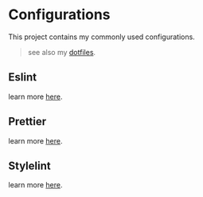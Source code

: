 # Configurations

This project contains my commonly used configurations.

> see also my [dotfiles](https://github.com/dnepro/dotfiles).

## Eslint

learn more [here](./packages/eslint/README.md).

## Prettier

learn more [here](./packages/prettier/README.md).

## Stylelint

learn more [here](./packages/stylelint/README.md).

